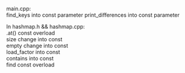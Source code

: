 main.cpp:  
find_keys into const parameter
print_differences into const parameter


In hashmap.h && hashmap.cpp:  
.at() const overload  
size change into const  
empty change into const  
load_factor into const  
contains into const  
find const overload  

